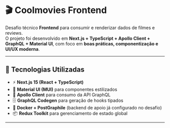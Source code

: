 
# 🎬 Coolmovies Frontend

Desafio técnico **Frontend** para consumir e renderizar dados de filmes e reviews.  
O projeto foi desenvolvido em **Next.js + TypeScript + Apollo Client + GraphQL + Material UI**, com foco em **boas práticas, componentização e UI/UX moderna**.

---

## 🚀 Tecnologias Utilizadas

- ⚡ **Next.js 15 (React + TypeScript)**
- 🎨 **Material UI (MUI)** para componentes estilizados
- 🔗 **Apollo Client** para consumo da API GraphQL
- 🗄 **GraphQL Codegen** para geração de hooks tipados
- 🐳 **Docker + PostGraphile** (backend de apoio já configurado no desafio)
- 📦 **Redux Toolkit** para gerenciamento de estado global

---


